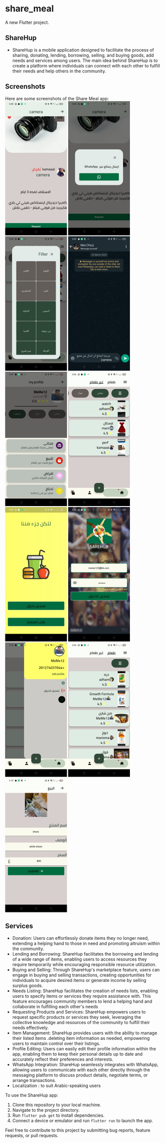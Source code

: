 # share_meal

A new Flutter project.

## ShareHup
- ShareHup is a mobile application designed to facilitate the process of sharing, donating, lending, borrowing, selling, and buying goods, add needs and services among users. The main idea behind ShareHup is to create a platform where individuals can connect with each other to fulfill their needs and help others in the community.

## Screenshots

Here are some screenshots of the Share Meal app:
<img src="screenshots/1.jpeg" alt="Screenshot 1" width="200">
<img src="screenshots/2.jpeg" alt="Screenshot 1" width="200">
<img src="screenshots/3.jpeg" alt="Screenshot 1" width="200">
<img src="screenshots/4.jpeg" alt="Screenshot 1" width="200">
<img src="screenshots/5.jpeg" alt="Screenshot 1" width="200">
<img src="screenshots/6.jpeg" alt="Screenshot 1" width="200">
<img src="screenshots/7.jpeg" alt="Screenshot 1" width="200">
<img src="screenshots/8.jpeg" alt="Screenshot 1" width="200">
<img src="screenshots/9.jpeg" alt="Screenshot 1" width="200">
<img src="screenshots/10.jpeg" alt="Screenshot 1" width="200">
<img src="screenshots/11.jpeg" alt="Screenshot 1" width="200">






## Services

- Donation: Users can effortlessly donate items they no longer need, extending a helping hand to those in need and promoting altruism within the community.
- Lending and Borrowing: ShareHup facilitates the borrowing and lending of a wide range of items, enabling users to access resources they require temporarily while encouraging responsible resource utilization.
- Buying and Selling: Through ShareHup's marketplace feature, users can engage in buying and selling transactions, creating opportunities for individuals to acquire desired items or generate income by selling surplus goods.
- Needs Listing: ShareHup facilitates the creation of needs lists, enabling users to specify items or services they require assistance with. This feature encourages community members to lend a helping hand and collaborate in fulfilling each other's needs
- Requesting Products and Services: ShareHup empowers users to request specific products or services they seek, leveraging the collective knowledge and resources of the community to fulfill their needs effectively.
- Item Management: ShareHup provides users with the ability to manage their listed items .deleting item information as needed, empowering users to maintain control over their listings.
- Profile Editing: Users can easily edit their profile information within the app, enabling them to keep their personal details up to date and accurately reflect their preferences and interests.
- WhatsApp Integration: ShareHup seamlessly integrates with WhatsApp, allowing users to communicate with each other directly through the messaging platform to discuss product details, negotiate terms, or arrange transactions.
- Localization : to suit Arabic-speaking users





To use the ShareHup app:

1. Clone this repository to your local machine.
2. Navigate to the project directory.
3. Run `flutter pub get` to install dependencies.
4. Connect a device or emulator and run `flutter run` to launch the app.

Feel free to contribute to this project by submitting bug reports, feature requests, or pull requests.

